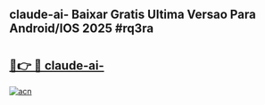 ## claude-ai- Baixar Gratis Ultima Versao Para Android/IOS 2025 #rq3ra

# <h2><a href="https://ainizakaria.my?title=claude-ai-&ref=20M">🔗👉 🔴 claude-ai-</a></h2>

[![acn](https://github.com/user-attachments/assets/0f9c940e-d8b0-45ae-aac7-cd30a18b3e1c)](https://ainizakaria.my?title=claude-ai-&ref=20M)

